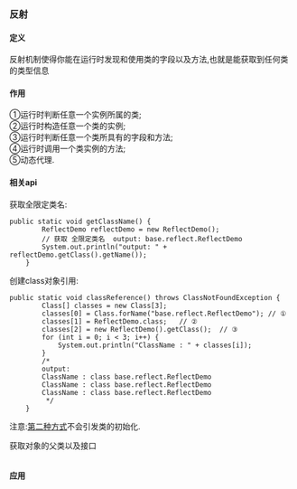 ### 反射

#### 定义

反射机制使得你能在运行时发现和使用类的字段以及方法,也就是能获取到任何类的类型信息

#### 作用  

①运行时判断任意一个实例所属的类;  
②运行时构造任意一个类的实例;  
③运行时判断任意一个类所具有的字段和方法;  
④运行时调用一个类实例的方法;  
⑤动态代理.  

#### 相关api

获取全限定类名:  
```
public static void getClassName() {
        ReflectDemo reflectDemo = new ReflectDemo();
        // 获取 全限定类名  output: base.reflect.ReflectDemo
        System.out.println("output: " + reflectDemo.getClass().getName());
    }
```

创建class对象引用:
```
public static void classReference() throws ClassNotFoundException {
        Class[] classes = new Class[3];
        classes[0] = Class.forName("base.reflect.ReflectDemo"); // ①
        classes[1] = ReflectDemo.class;   // ②
        classes[2] = new ReflectDemo().getClass();  // ③
        for (int i = 0; i < 3; i++) {
            System.out.println("ClassName : " + classes[i]);
        }
        /*
        output: 
        ClassName : class base.reflect.ReflectDemo
        ClassName : class base.reflect.ReflectDemo
        ClassName : class base.reflect.ReflectDemo
         */
    }
```
注意:[第二种方式](https://github.com/MelloChan/java-interview/blob/master/java-exam/src/base/reflect/ClassReference.java)不会引发类的初始化.

获取对象的父类以及接口
```

```

#### 应用